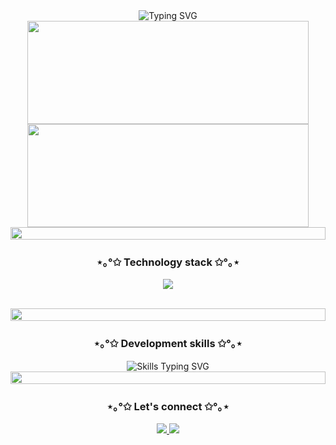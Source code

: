 <div align="center">
<!-- Header con estilo limpio -->
<img src="https://readme-typing-svg.demolab.com?font=Fira+Code&size=22&duration=4000&pause=1000&color=FF66B2&background=FFFFFF00&center=true&vCenter=true&width=500&lines=✦+Welcome+to+my+coding+space+✦;❀+YAMELI.exe+is+running...+❀" alt="Typing SVG" />

<br>
<!-- Estadísticas con diseño arcade -->
<img width="450" height="165" src="https://github-readme-stats.vercel.app/api?username=yvmeli&show_icons=true&count_private=true&hide_title=true&hide=prs&theme=synthwave&border_color=e100ff&bg_color=000000&ring_color=00ff00&text_color=00ff00&icon_color=e100ff" />
<img width="450" height="165" src="https://github-readme-stats.vercel.app/api/top-langs/?username=yvmeli&layout=compact&theme=synthwave&hide_title=true&border_color=e100ff&bg_color=000000&text_color=00ff00&card_width=450" />

<!-- Separador elegante -->
<img src="https://i.imgur.com/dBaSKWF.gif" height="20" width="100%">

<!-- Technology Stack con íconos limpios -->
<h3 align="center">⋆｡°✩ Technology stack ✩°｡⋆</h3>
<p align="center">
  <img src="https://skillicons.dev/icons?i=html,css,js,python,cs,dotnet,mysql" />
</p>
<br>
<img src="https://i.imgur.com/dBaSKWF.gif" height="20" width="100%">


<!-- Progress Bars con estilo elegante -->
<h3 align="center">⋆｡°✩ Development skills ✩°｡⋆</h3>

<div align="center">
  <img src="https://readme-typing-svg.demolab.com?font=Fira+Code&size=18&duration=3000&pause=1000&color=FF66B2&center=true&vCenter=true&width=435&lines=Frontend+Development+%7C+Advanced+%5B80%25%5D;Backend+Development+%7C+Skilled+%5B60%25%5D;Database+Management+%7C+Expert+%5B100%25%5D;DevOps+%7C+Basic+%5B40%25%5D" alt="Skills Typing SVG"/>
</div>

<img src="https://i.imgur.com/dBaSKWF.gif" height="20" width="100%">

<!-- Conexiones con diseño minimalista -->
<h3 align="center">⋆｡°✩ Let's connect ✩°｡⋆</h3>
<p align="center">
  <a href="https://github.com/yvmeli">
    <img src="https://img.shields.io/badge/GitHub-Profile-FF66B2?style=flat-square&logo=github&logoColor=white"/>
  </a>
  <a href="https://linkedin.com/in/yameli">
    <img src="https://img.shields.io/badge/LinkedIn-Connect-FF66B2?style=flat-square&logo=linkedin&logoColor=white"/>
  </a>
</p>
